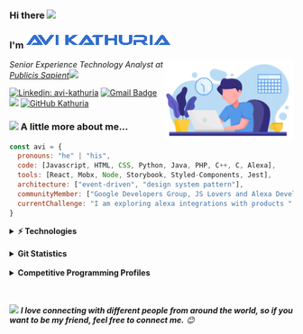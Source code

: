 ### Hi there <img width="25px" src="https://reach.at/assets/images/waving-emoji.gif"/>
### I'm <img src="https://raw.githubusercontent.com/Kathuria/Kathuria/master/anmated-name.gif"/>
<img align='right' src="https://raw.githubusercontent.com/Kathuria/Kathuria/master/avatar.png" width="230">
<p><em>Senior Experience Technology Analyst at <a href="https://www.publicissapient.com/">Publicis Sapient</a><img src="https://media.giphy.com/media/WUlplcMpOCEmTGBtBW/giphy.gif" width="30"> 
</em></p>

[![Linkedin: avi-kathuria](https://img.shields.io/badge/-avi%20kathuria-blue?style=plastic&logo=Linkedin&logoColor=white&link=https://www.linkedin.com/in/avi-kathuria-6b222763/)](https://www.linkedin.com/in/avi-kathuria-6b222763/)
[![Gmail Badge](https://img.shields.io/badge/-avikathuria21@gmail.com-c14438?style=plastic&logo=Gmail&logoColor=white&link=mailto:avikathuria21@gmail.com)](mailto:avikathuria21@gmail.com)
![](https://komarev.com/ghpvc/?username=Kathuria&color=green)
[![GitHub Kathuria](https://img.shields.io/github/followers/Kathuria?label=follow&style=social)](https://github.com/Kathuria)


### <img src="https://media.giphy.com/media/VgCDAzcKvsR6OM0uWg/giphy.gif" width="50"> A little more about me...  

```javascript
const avi = {
  pronouns: "he" | "his",
  code: [Javascript, HTML, CSS, Python, Java, PHP, C++, C, Alexa],
  tools: [React, Mobx, Node, Storybook, Styled-Components, Jest],
  architecture: ["event-driven", "design system pattern"],
  communityMember: ["Google Developers Group, JS Lovers and Alexa Developers"],
  currentChallenge: "I am exploring alexa integrations with products "
}
```
<details close>
<summary><b>⚡ Technologies</b></summary>

![JavaScript](https://img.shields.io/badge/-JavaScript-black?style=plastic&logo=javascript)
![Nodejs](https://img.shields.io/badge/-Nodejs-black?style=plastic&logo=Node.js)
![Python](https://img.shields.io/badge/-Python-black?style=plastic&logo=Python)
![React](https://img.shields.io/badge/-React-black?style=plastic&logo=react)
![Java](https://img.shields.io/badge/-java-E34A86?style=plastic&logo=java)
![C++](https://img.shields.io/badge/-C++-00599C?style=plastic&logo=c)
![HTML5](https://img.shields.io/badge/-HTML5-E34F26?style=plastic&logo=html5&logoColor=white)
![CSS3](https://img.shields.io/badge/-CSS3-1572B6?style=plastic&logo=css3)
![Bootstrap](https://img.shields.io/badge/-Bootstrap-563D7C?style=plastic&logo=bootstrap)
![TypeScript](https://img.shields.io/badge/-TypeScript-007ACC?style=plastic&logo=typescript)
![MySQL](https://img.shields.io/badge/-MySQL-black?style=plastic&logo=mysql)
![Heroku](https://img.shields.io/badge/-Heroku-430098?style=plastic&logo=heroku)
![Amazon AWS](https://img.shields.io/badge/Amazon%20AWS-232F3E?style=plastic&logo=amazon-aws)
![Google Cloud](https://img.shields.io/badge/Google%20Cloud-black?style=plastic&logo=google-cloud)
![Git](https://img.shields.io/badge/-Git-black?style=plastic&logo=git)
![GitHub](https://img.shields.io/badge/-GitHub-181717?style=plastic&logo=github)
![GitLab](https://img.shields.io/badge/-GitLab-FCA121?style=plastic&logo=gitlab)
![Raspberry Pi](https://img.shields.io/badge/-Raspberry%20Pi-C51A4A?style=plastic&logo=Raspberry-Pi)
</details>
<br />

<details close>
<summary><b>Git Statistics</b></summary>
<p align="left">
  <img height="170px" src="https://github-readme-stats.vercel.app/api?username=Kathuria&show_icons=true&include_all_commits=true&theme=buefy"/>
  &nbsp;&nbsp;&nbsp;&nbsp;&nbsp;
  <img src="https://github-readme-stats.vercel.app/api/top-langs/?username=Kathuria&layout=compact&theme=buefy"/>
</p>
</details>
<br />

<details close>
<summary><b>Competitive Programming Profiles</b></summary>
<a href="https://www.hackerrank.com/Kathuria" title='Hackerrank'>
    <img align="left" alt="Avi's hackerrank" width="32px" src="https://cdn.cutshort.io/public/companies/572b17e20aeee5dd0b12e94a/hackerrank-logo" />
</a>
<a href="http://www.hackerearth.com/@kathuria.avi" title='Hackerearth'>
    <img align="left" alt="Avi's Hackerearth" width="32px" src="https://res-2.cloudinary.com/crunchbase-production/image/upload/c_lpad,h_256,w_256,f_auto,q_auto:eco/v1445268576/bus7umjcy0wqunjefizi.jpg" />
</a>
<a href="https://www.codecademy.com/profiles/Kathuria" title='Codecademy'>
    <img align="left" alt="Avi's Codecademy" width="32px" src="https://alternative.me/media/256/codecademy-icon-kaifscwzqkl89ywi-c.png" />
</a>
<a href="https://codepen.io/avi_kathuria" title='Codepen'>
    <img align="left" alt="Avi's Codepen" width="32px" src="https://cdn.jsdelivr.net/npm/simple-icons@3.2.0/icons/codepen.svg" />
</a>
<a href="https://www.techgig.com/avi18" title='TechGig'>
    <img align="left" alt="Avi's TechGig" width="32px" src="https://is2-ssl.mzstatic.com/image/thumb/Purple118/v4/82/44/9a/82449a69-2661-df27-4cef-82a0f668fdc4/source/256x256bb.jpg" />
</a>   
<a href="https://projecteuler.net/progress" title='ProjectEuler'>
    <img align="left" alt="Avi's ProjectEuler" width="32px" src="https://nl.mathworks.com/images/responsive/supporting/matlabcentral/cody/badges/project_euler.png" />
</a>  
<a href="https://sapient.udemy.com/user/avi-kathuria/" title='Udemy'>
    <img align="left" alt="Avi's Udemy" width="32px" src="https://pbs.twimg.com/profile_images/1251141687000264704/U6aXex47_400x400.png" />
</a>    
<a href="https://www.coursera.org/user/e772ef4969c9d33f567c951ad217e3fb" title='Coursera'>
    <img align="left" alt="Avi's Coursera" width="32px" src="https://ucarecdn.com/e483b814-5ca9-4784-95b8-be011000c26e/-/format/jpeg/-/progressive/yes/-/preview/480x480/" />
</a>
</details>
<br /><br />  

<!-- Feel free to reach out and introduce yourself :D-->
<img src="https://media.giphy.com/media/LnQjpWaON8nhr21vNW/giphy.gif" width="60"> <em><b>I love connecting with different people from around the world, so if you want to be my friend, feel free to connect me.</b> 😊</em>

<!--The End, special thanks to all the wonderful people who made the GitHub profile readme stats/workflows to make my profile look fabulously dynamic ❤️-->
